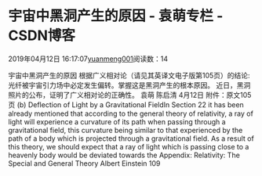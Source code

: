 
# 宇宙中黑洞产生的原因 - 袁萌专栏 - CSDN博客

2019年04月12日 16:17:07[yuanmeng001](https://me.csdn.net/yuanmeng001)阅读数：14


宇宙中黑洞产生的原因
根据广义相对论（请见其英译文电子版第105页）的结论:光纤被宇宙引力场中必定发生偏转。掌握这是黑洞产生的根本原因。
近日，黑洞照片的公布，证明了广义相对论的正确性。
袁萌 陈启清 4月12日
附件：原文105页
(b) Deflection of Light by a Gravitational FieldIn Section 22 it has been already mentioned that according to the general theory of relativity, a ray of light will experience a curvature of its path when passing through a gravitational field, this curvature being similar to that experienced by the path of a body which is projected through a gravitational field. As a result of this theory, we should expect that a ray of light which is passing close to a heavenly body would be deviated towards the
Appendix: Relativity: The Special and General Theory
Albert Einstein 109

